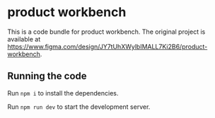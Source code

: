 
  # product workbench

  This is a code bundle for product workbench. The original project is available at https://www.figma.com/design/JY7tUhXWylbIMALL7Ki2B6/product-workbench.

  ## Running the code

  Run `npm i` to install the dependencies.

  Run `npm run dev` to start the development server.
  